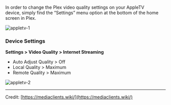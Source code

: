 In order to change the Plex video quality settings on your AppleTV device, simply find the “Settings” menu option at the bottom of the home screen in Plex.

![appletv-1](https://s3-us-west-2.amazonaws.com/secure.notion-static.com/92e8a5c8-9197-4d8b-857e-96f4096b063e/Untitled.png)

### Device Settings

**Settings > Video Quality > Internet Streaming**

- Auto Adjust Quality > Off
- Local Quality > Maximum
- Remote Quality > Maximum

![appletv-2](https://s3-us-west-2.amazonaws.com/secure.notion-static.com/038949d5-8052-44c9-b43b-b9370fa72dc0/Untitled.png)

---

Credit: [https://mediaclients.wiki/](https://mediaclients.wiki/)
